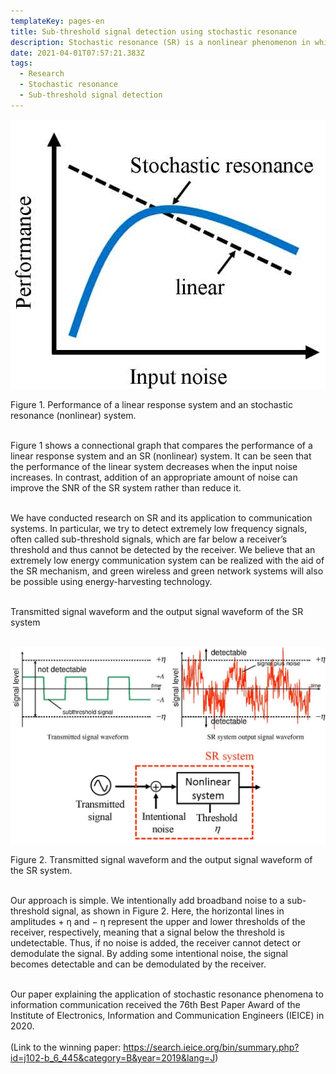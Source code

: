 ```yaml
---
templateKey: pages-en
title: Sub-threshold signal detection using stochastic resonance
description: Stochastic resonance (SR) is a nonlinear phenomenon in which a system response is enhanced by additional noise. SR has received considerable attention as it can detect a signal that is too weak to be detected by a sensor. By adding noise (usually with a much broader bandwidth than the original signal) to the signal, the original signal’s frequency will resonate with that of the noise signal, amplifying the original signal while not amplifying the noise. As a result, the signal, which could not be detected by the sensor, evolves, and becomes detectable.
date: 2021-04-01T07:57:21.383Z
tags:
  - Research
  - Stochastic resonance
  - Sub-threshold signal detection
---
```


![Figure 1. Performance of a linear response system and an stochastic resonance (nonlinear) system.](sr4.jpg "Figure 1. Performance of a linear response system and an stochastic resonance (nonlinear) system.")

Figure 1. Performance of a linear response system and an stochastic resonance (nonlinear) system.
<br /><br />

Figure 1 shows a connectional graph that compares the performance of a linear response system and an SR (nonlinear) system. It can be seen that the performance of the linear system decreases when the input noise increases. In contrast, addition of an appropriate amount of noise can improve the SNR of the SR system rather than reduce it.
<br /><br />

We have conducted research on SR and its application to communication systems. In particular, we try to detect extremely low frequency signals, often called sub-threshold signals, which are far below a receiver’s threshold and thus cannot be detected by the receiver. We believe that an extremely low energy communication system can be realized with the aid of the SR mechanism, and green wireless and green network systems will also be possible using energy-harvesting technology.
<br /><br />

Transmitted signal waveform and the output signal waveform of the SR system
<br /><br />

![Figure 2. Transmitted signal waveform and the output signal waveform of the SR system.](sr_sys4.jpg "Figure 2. Transmitted signal waveform and the output signal waveform of the SR system.")

Figure 2. Transmitted signal waveform and the output signal waveform of the SR system.
<br /><br />

Our approach is simple. We intentionally add broadband noise to a sub-threshold signal, as shown in Figure 2. Here, the horizontal lines in amplitudes + η and − η represent the upper and lower thresholds of the receiver, respectively, meaning that a signal below the threshold is undetectable. Thus, if no noise is added, the receiver cannot detect or demodulate the signal. By adding some intentional noise, the signal becomes detectable and can be demodulated by the receiver.
<br /><br />

Our paper explaining the application of stochastic resonance phenomena to information communication received the 76th Best Paper Award of the Institute of Electronics, Information and Communication Engineers (IEICE) in 2020.
<br /><br />
(Link to the winning paper: https://search.ieice.org/bin/summary.php?id=j102-b_6_445&category=B&year=2019&lang=J)
